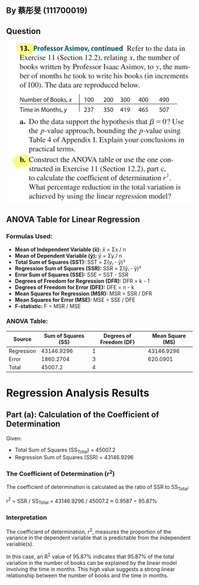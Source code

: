 ## By 蔡彤旻 (111700019)

## Question

![image](https://github.com/HWTeng-Course/202402-Statistics/blob/main/Images/9ea773ae-675a-4d2c-a9dd-9092eb6cd5ee.jpg)

## ANOVA Table for Linear Regression

### Formulas Used:
- **Mean of Independent Variable (x̄):**
  x̄ = Σx / n
- **Mean of Dependent Variable (ȳ):**
  ȳ = Σy / n
- **Total Sum of Squares (SST):**
  SST = Σ(yᵢ - ȳ)²
- **Regression Sum of Squares (SSR):**
  SSR = Σ(ŷᵢ - ȳ)²
- **Error Sum of Squares (SSE):**
  SSE = SST - SSR
- **Degrees of Freedom for Regression (DFR):**
  DFR = k - 1
- **Degrees of Freedom for Error (DFE):**
  DFE = n - k
- **Mean Squares for Regression (MSR):**
  MSR = SSR / DFR
- **Mean Squares for Error (MSE):**
  MSE = SSE / DFE
- **F-statistic:**
  F = MSR / MSE

### ANOVA Table:
| Source       | Sum of Squares (SS)  | Degrees of Freedom (DF) | Mean Square (MS) | 
|--------------|----------------------|-------------------------|------------------|
| Regression   | 43146.9296           | 1                       | 43146.9296       |
| Error        | 1860.2704            | 3                       | 620.0901         |
| Total        | 45007.2              | 4                       |                  |

# Regression Analysis Results

## Part (a): Calculation of the Coefficient of Determination

Given:
- Total Sum of Squares (SS<sub>Total</sub>) = 45007.2
- Regression Sum of Squares (SSR) = 43146.9296

### The Coefficient of Determination (r<sup>2</sup>)

The coefficient of determination is calculated as the ratio of SSR to SS<sub>Total</sub>:

r<sup>2</sup> = SSR / SS<sub>Total</sub> = 43146.9296 / 45007.2 ≈ 0.9587 = 95.87%

### Interpretation

The coefficient of determination, r<sup>2</sup>, measures the proportion of the variance in the dependent variable that is predictable from the independent variable(s).

In this case, an R<sup>2</sup> value of 95.87% indicates that 95.87% of the total variation in the number of books can be explained by the linear model involving the time in months. This high value suggests a strong linear relationship between the number of books and the time in months.






